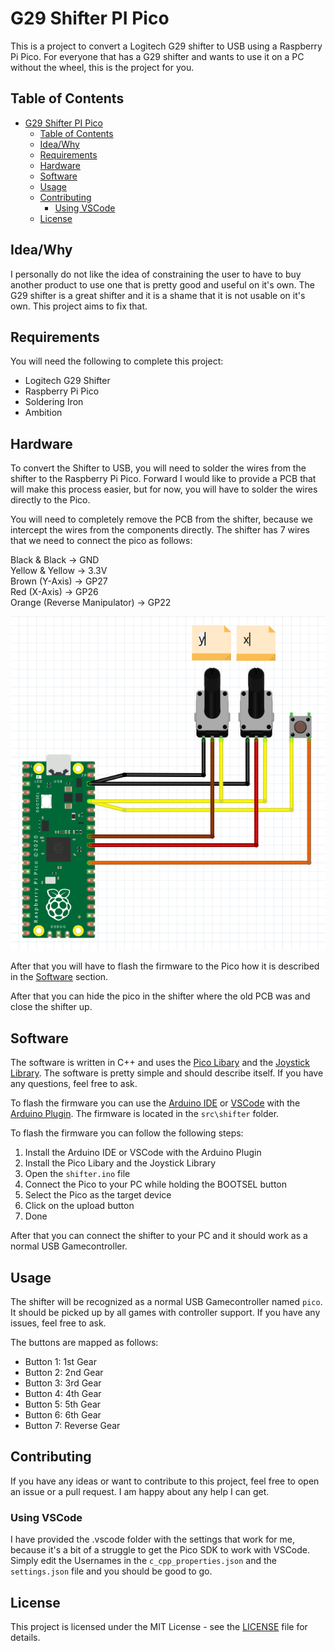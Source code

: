 # G29 Shifter PI Pico
This is a project to convert a Logitech G29 shifter to USB using a Raspberry Pi Pico. For everyone that has a G29 shifter and wants to use it on a PC without the wheel, this is the project for you.

## Table of Contents
- [G29 Shifter PI Pico](#g29-shifter-pi-pico)
  - [Table of Contents](#table-of-contents)
  - [Idea/Why](#ideawhy)
  - [Requirements](#requirements)
  - [Hardware](#hardware)
  - [Software](#software)
  - [Usage](#usage)
  - [Contributing](#contributing)
    - [Using VSCode](#using-vscode)
  - [License](#license)

## Idea/Why
I personally do not like the idea of constraining the user to have to buy another product to use one that is pretty good and useful on it's own. The G29 shifter is a great shifter and it is a shame that it is not usable on it's own. This project aims to fix that.

## Requirements
You will need the following to complete this project:
- Logitech G29 Shifter
- Raspberry Pi Pico
- Soldering Iron
- Ambition

## Hardware
To convert the Shifter to USB, you will need to solder the wires from the shifter to the Raspberry Pi Pico. Forward I would like to provide a PCB that will make this process easier, but for now, you will have to solder the wires directly to the Pico.

You will need to completely remove the PCB from the shifter, because we intercept the wires from the components directly. The shifter has 7 wires that we need to connect the pico as follows:

Black & Black -> GND  
Yellow & Yellow -> 3.3V  
Brown (Y-Axis) -> GP27  
Red (X-Axis) -> GP26  
Orange (Reverse Manipulator) -> GP22

![Fritzing Diagram](/doc/src/fritzing.png)

After that you will have to flash the firmware to the Pico how it is described in the [Software](#software) section.

After that you can hide the pico in the shifter where the old PCB was and close the shifter up.

## Software
The software is written in C++ and uses the [Pico Libary]() and the [Joystick Library](). The software is pretty simple and should describe itself. If you have any questions, feel free to ask.

To flash the firmware you can use the [Arduino IDE](https://www.arduino.cc/en/software) or [VSCode](https://code.visualstudio.com/) with the [Arduino Plugin](https://marketplace.visualstudio.com/items?itemName=vsciot-vscode.vscode-arduino). The firmware is located in the `src\shifter` folder.

To flash the firmware you can follow the following steps:

1. Install the Arduino IDE or VSCode with the Arduino Plugin
2. Install the Pico Libary and the Joystick Library
3. Open the `shifter.ino` file
4. Connect the Pico to your PC while holding the BOOTSEL button
5. Select the Pico as the target device
6. Click on the upload button
7. Done

After that you can connect the shifter to your PC and it should work as a normal USB Gamecontroller.

## Usage
The shifter will be recognized as a normal USB Gamecontroller named `pico`.
It should be picked up by all games with controller support. If you have any issues, feel free to ask.

The buttons are mapped as follows:
- Button 1: 1st Gear
- Button 2: 2nd Gear
- Button 3: 3rd Gear
- Button 4: 4th Gear
- Button 5: 5th Gear
- Button 6: 6th Gear
- Button 7: Reverse Gear

## Contributing
If you have any ideas or want to contribute to this project, feel free to open an issue or a pull request. I am happy about any help I can get.

### Using VSCode
I have provided the .vscode folder with the settings that work for me, because it's a bit of a struggle to get the Pico SDK to work with VSCode. Simply edit the Usernames in the `c_cpp_properties.json` and the `settings.json` file and you should be good to go.

## License
This project is licensed under the MIT License - see the [LICENSE](LICENSE) file for details.